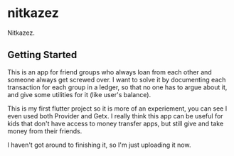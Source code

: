 # nitkazez

Nitkazez.

## Getting Started

This is an app for friend groups who always loan from each other and someone always get screwed over.
I want to solve it by documenting each transaction for each group in a ledger, so that no one has to argue about it, and give some utilities for it (like user's balance).

This is my first flutter project so it is more of an experiement, you can see I even used both Provider and Getx.
I really think this app can be useful for kids that don't have access to money transfer apps, but still give and take money from their friends.


I haven't got around to finishing it, so I'm just uploading it now.
